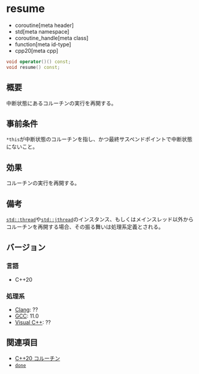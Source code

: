 # resume
* coroutine[meta header]
* std[meta namespace]
* coroutine_handle[meta class]
* function[meta id-type]
* cpp20[meta cpp]

```cpp
void operator()() const;
void resume() const;
```

## 概要
中断状態にあるコルーチンの実行を再開する。


## 事前条件
`*this`が中断状態のコルーチンを指し、かつ最終サスペンドポイントで中断状態にないこと。


## 効果
コルーチンの実行を再開する。


## 備考
[`std::thread`](/reference/thread/thread.md)や[`std::jthread`](/reference/thread/jthread.md)のインスタンス、もしくはメインスレッド以外からコルーチンを再開する場合、その振る舞いは処理系定義とされる。


## バージョン
### 言語
- C++20

### 処理系
- [Clang](/implementation.md#clang): ??
- [GCC](/implementation.md#gcc): 11.0
- [Visual C++](/implementation.md#visual_cpp): ??


## 関連項目
- [C++20 コルーチン](/lang/cpp20/coroutines.md)
- [`done`](done.md)
